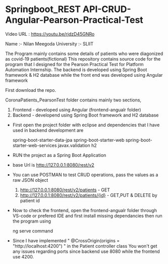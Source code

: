 # Springboot_REST API-CRUD-Angular-Pearson-Practical-Test

Video URL : https://youtu.be/rjdzD45GNRo

Name :- Nilan Meegoda
University :- SLIIT


The Program mainly contains some details of patients who were diagonized as covid-19 patients(fictional)
This repository contains source code for the program that I designed for the Pearson Practical Test for Platform Automation Internship. 
The backend is developed using Spring Boot framework &amp; H2 database while the front end was developed using Angular framework

First download the repo.

CoronaPatients_PearsonTest folder contains mainly two sections,

1) Frontend - developed using Angular (frontend-angualr folder)
2) Backend - developend using Spring Boot framework and H2 database

* First open the project folder with eclipse and dependencies that I have used in backend development are 

    spring-boot-starter-data-jpa
    spring-boot-starter-web
    spring-boot-starter-web-services
    javax.validation
    h2

* RUN the project as a Spring Boot Application
 
* base Url is http://127.0.0.1:8080/rest/v2
* You can use POSTMAN to test CRUD operations, pass the values as a raw JSON object

  1. http://127.0.0.1:8080/rest/v2/patients - GET
  2. http://127.0.0.1:8080/rest/v2/patients/{id} - GET,PUT & DELETE by patient id
  
* Now to check the frontend, open the frontend-angualr folder through VS-code or prefered IDE and 
first install missing dependancies then run the program using 

    ng serve command
    
* Since I have implemented " @CrossOrigin(origins = "http://localhost:4200") " in the Patient controller class
  You won't get any issues regarding ports since backend use 8080 while the frontend use 4200.
